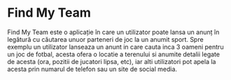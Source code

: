 # Find My Team
 Find My Team este o aplicație în care un utilizator poate lansa un anunț în legătură cu căutarea unuor parteneri de joc  la un anumit sport. Spre exemplu un utilizator lanseaza un  anunt in care cauta inca 3 oameni pentru un joc de fotbal, acesta  ofera o locatie a terenului si anumite detalii legate de acesta (ora, pozitii de jucatori lipsa, etc), iar alti utilizatori pot apela la acesta prin numarul de telefon sau un site de social media.
